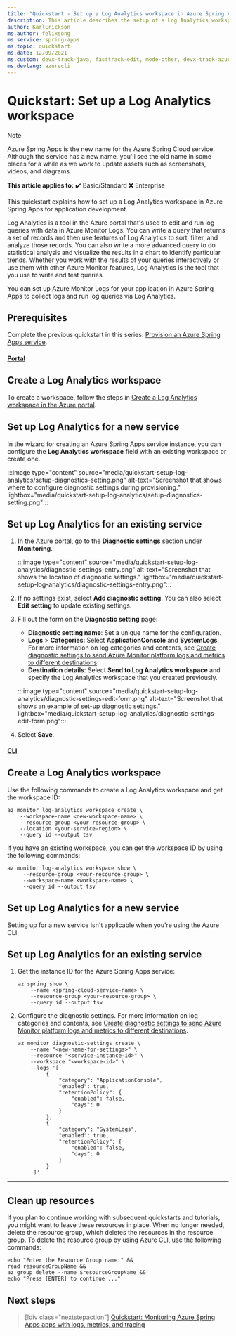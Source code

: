 ```yaml
---
title: "Quickstart - Set up a Log Analytics workspace in Azure Spring Apps"
description: This article describes the setup of a Log Analytics workspace for app deployment.
author: KarlErickson
ms.author: felixsong
ms.service: spring-apps
ms.topic: quickstart
ms.date: 12/09/2021
ms.custom: devx-track-java, fasttrack-edit, mode-other, devx-track-azurecli, event-tier1-build-2022
ms.devlang: azurecli
---
```


# Quickstart: Set up a Log Analytics workspace

> [!NOTE]
> Azure Spring Apps is the new name for the Azure Spring Cloud service. Although the service has a new name, you'll see the old name in some places for a while as we work to update assets such as screenshots, videos, and diagrams.

**This article applies to:** ✔️ Basic/Standard ❌ Enterprise

This quickstart explains how to set up a Log Analytics workspace in Azure Spring Apps for application development.

Log Analytics is a tool in the Azure portal that's used to edit and run log queries with data in Azure Monitor Logs. You can write a query that returns a set of records and then use features of Log Analytics to sort, filter, and analyze those records. You can also write a more advanced query to do statistical analysis and visualize the results in a chart to identify particular trends. Whether you work with the results of your queries interactively or use them with other Azure Monitor features, Log Analytics is the tool that you use to write and test queries.

You can set up Azure Monitor Logs for your application in Azure Spring Apps to collect logs and run log queries via Log Analytics.

## Prerequisites

Complete the previous quickstart in this series: [Provision an Azure Spring Apps service](./quickstart-provision-service-instance.md).

#### [Portal](#tab/Azure-Portal)

## Create a Log Analytics workspace

To create a workspace, follow the steps in [Create a Log Analytics workspace in the Azure portal](../azure-monitor/logs/quick-create-workspace.md).

## Set up Log Analytics for a new service

In the wizard for creating an Azure Spring Apps service instance, you can configure the **Log Analytics workspace** field with an existing workspace or create one.

:::image type="content" source="media/quickstart-setup-log-analytics/setup-diagnostics-setting.png" alt-text="Screenshot that shows where to configure diagnostic settings during provisioning." lightbox="media/quickstart-setup-log-analytics/setup-diagnostics-setting.png":::

## Set up Log Analytics for an existing service

1. In the Azure portal, go to the **Diagnostic settings** section under **Monitoring**.

   :::image type="content" source="media/quickstart-setup-log-analytics/diagnostic-settings-entry.png" alt-text="Screenshot that shows the location of diagnostic settings." lightbox="media/quickstart-setup-log-analytics/diagnostic-settings-entry.png":::

1. If no settings exist, select **Add diagnostic setting**. You can also select **Edit setting** to update existing settings.

1. Fill out the form on the **Diagnostic setting** page:

   - **Diagnostic setting name**: Set a unique name for the configuration.
   - **Logs** > **Categories**: Select **ApplicationConsole** and **SystemLogs**. For more information on log categories and contents, see [Create diagnostic settings to send Azure Monitor platform logs and metrics to different destinations](../azure-monitor/essentials/diagnostic-settings.md).
   - **Destination details**: Select **Send to Log Analytics workspace** and specify the Log Analytics workspace that you created previously.

   :::image type="content" source="media/quickstart-setup-log-analytics/diagnostic-settings-edit-form.png" alt-text="Screenshot that shows an example of set-up diagnostic settings." lightbox="media/quickstart-setup-log-analytics/diagnostic-settings-edit-form.png":::

1. Select **Save**.

#### [CLI](#tab/Azure-CLI)

## Create a Log Analytics workspace

Use the following commands to create a Log Analytics workspace and get the workspace ID:

```azurecli
az monitor log-analytics workspace create \
    --workspace-name <new-workspace-name> \
    --resource-group <your-resource-group> \
    --location <your-service-region> \
    --query id --output tsv
```

If you have an existing workspace, you can get the workspace ID by using the following commands:

```azurecli
az monitor log-analytics workspace show \
     --resource-group <your-resource-group> \
     --workspace-name <workspace-name> \
     --query id --output tsv
```

## Set up Log Analytics for a new service

Setting up for a new service isn't applicable when you're using the Azure CLI.

## Set up Log Analytics for an existing service

1. Get the instance ID for the Azure Spring Apps service:

   ```azurecli
   az spring show \
       --name <spring-cloud-service-name> \
       --resource-group <your-resource-group> \
       --query id --output tsv
    ```

1. Configure the diagnostic settings. For more information on log categories and contents, see [Create diagnostic settings to send Azure Monitor platform logs and metrics to different destinations](../azure-monitor/essentials/diagnostic-settings.md).

   ```azurecli
   az monitor diagnostic-settings create \
       --name "<new-name-for-settings>" \
       --resource "<service-instance-id>" \
       --workspace "<workspace-id>" \
       --logs '[
            {
                "category": "ApplicationConsole",
                "enabled": true,
                "retentionPolicy": {
                    "enabled": false,
                    "days": 0
                }
            },
            {
                "category": "SystemLogs",
                "enabled": true,
                "retentionPolicy": {
                    "enabled": false,
                    "days": 0
                }
            }
        ]'
    ```

---

## Clean up resources

If you plan to continue working with subsequent quickstarts and tutorials, you might want to leave these resources in place. When no longer needed, delete the resource group, which deletes the resources in the resource group. To delete the resource group by using Azure CLI, use the following commands:

```azurecli
echo "Enter the Resource Group name:" &&
read resourceGroupName &&
az group delete --name $resourceGroupName &&
echo "Press [ENTER] to continue ..."
```

## Next steps

> [!div class="nextstepaction"]
> [Quickstart: Monitoring Azure Spring Apps apps with logs, metrics, and tracing](./quickstart-logs-metrics-tracing.md)
